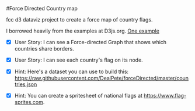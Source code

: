 #Force Directed Country map

fcc d3 dataviz project to create a force map of country flags.

I borrowed heavily from the examples at D3js.org.
[One example](https://bl.ocks.org/mbostock/4062045)

- [x] User Story: I can see a Force-directed Graph that shows which countries share borders.

- [x] User Story: I can see each country's flag on its node.

- [x] Hint: Here's a dataset you can use to build this: https://raw.githubusercontent.com/DealPete/forceDirected/master/countries.json

- [x] Hint: You can create a spritesheet of national flags at https://www.flag-sprites.com.
